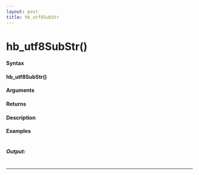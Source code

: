 ```yaml
---
layout: post
title: hb_utf8SubStr
---
```


# hb_utf8SubStr()


#### Syntax

#### hb_utf8SubStr()

#### Arguments

#### Returns

#### Description

#### Examples

```

```

##### Output:

```

```

---